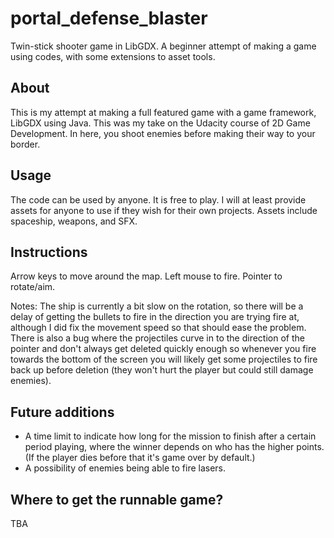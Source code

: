 # portal_defense_blaster
Twin-stick shooter game in LibGDX.
A beginner attempt of making a game using codes, with some extensions to asset tools.

## About
This is my attempt at making a full featured game with a game framework, LibGDX using Java. This was my take on the Udacity course of 2D Game Development. In here, you shoot enemies before making their way to your border.

## Usage
The code can be used by anyone. It is free to play. I will at least provide assets for anyone to use if they wish for their own projects. Assets include spaceship, weapons, and SFX.

## Instructions
Arrow keys to move around the map.
Left mouse to fire.
Pointer to rotate/aim.

Notes: The ship is currently a bit slow on the rotation, so there will be a delay of getting the bullets to fire in the direction you are trying fire at, although I did fix the movement speed so that should ease the problem. There is also a bug where the projectiles curve in to the direction of the pointer and don't always get deleted quickly enough so whenever you fire towards the bottom of the screen you will likely get some projectiles to fire back up before deletion (they won't hurt the player but could still damage enemies).

## Future additions
* A time limit to indicate how long for the mission to finish after a certain period playing, where the winner depends on who has the higher points. (If the player dies before that it's game over by default.)
* A possibility of enemies being able to fire lasers.

## Where to get the runnable game?
TBA
